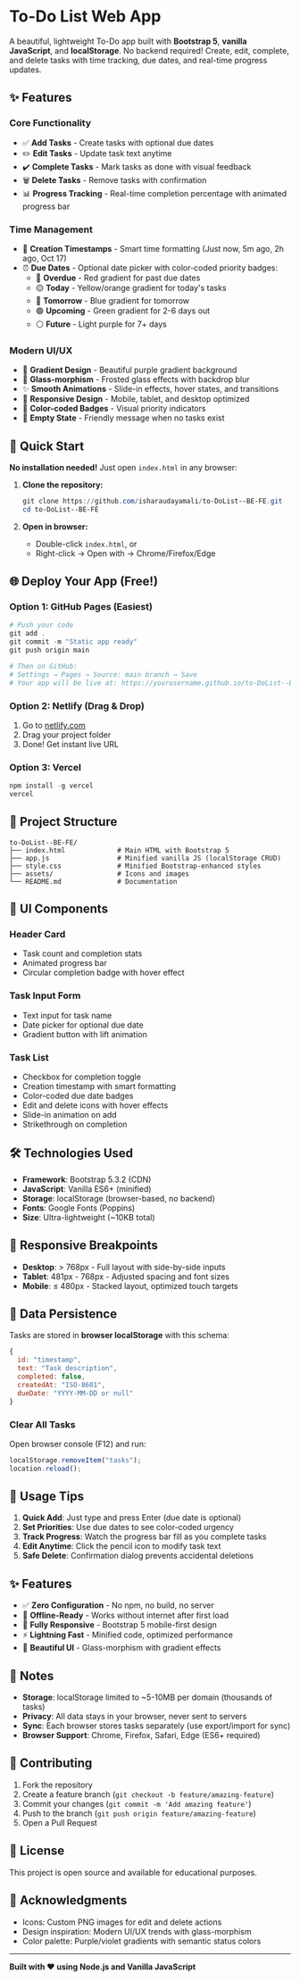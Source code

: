 # To-Do List Web App

A beautiful, lightweight To-Do app built with **Bootstrap 5**, **vanilla JavaScript**, and **localStorage**. No backend required! Create, edit, complete, and delete tasks with time tracking, due dates, and real-time progress updates.

## ✨ Features

### Core Functionality

- ✅ **Add Tasks** - Create tasks with optional due dates
- ✏️ **Edit Tasks** - Update task text anytime
- ✔️ **Complete Tasks** - Mark tasks as done with visual feedback
- 🗑️ **Delete Tasks** - Remove tasks with confirmation
- 📊 **Progress Tracking** - Real-time completion percentage with animated progress bar

### Time Management

- 📅 **Creation Timestamps** - Smart time formatting (Just now, 5m ago, 2h ago, Oct 17)
- ⏰ **Due Dates** - Optional date picker with color-coded priority badges:
  - 🔴 **Overdue** - Red gradient for past due dates
  - 🟡 **Today** - Yellow/orange gradient for today's tasks
  - 🔵 **Tomorrow** - Blue gradient for tomorrow
  - 🟢 **Upcoming** - Green gradient for 2-6 days out
  - ⚪ **Future** - Light purple for 7+ days

### Modern UI/UX

- 🎨 **Gradient Design** - Beautiful purple gradient background
- 💎 **Glass-morphism** - Frosted glass effects with backdrop blur
- ✨ **Smooth Animations** - Slide-in effects, hover states, and transitions
- 📱 **Responsive Design** - Mobile, tablet, and desktop optimized
- 🌈 **Color-coded Badges** - Visual priority indicators
- 🎯 **Empty State** - Friendly message when no tasks exist

## 🚀 Quick Start

**No installation needed!** Just open `index.html` in any browser:

1. **Clone the repository:**

   ```powershell
   git clone https://github.com/isharaudayamali/to-DoList--BE-FE.git
   cd to-DoList--BE-FE
   ```

2. **Open in browser:**
   - Double-click `index.html`, or
   - Right-click → Open with → Chrome/Firefox/Edge

## 🌐 Deploy Your App (Free!)

### Option 1: GitHub Pages (Easiest)

```powershell
# Push your code
git add .
git commit -m "Static app ready"
git push origin main

# Then on GitHub:
# Settings → Pages → Source: main branch → Save
# Your app will be live at: https://yourusername.github.io/to-DoList--BE-FE/
```

### Option 2: Netlify (Drag & Drop)

1. Go to [netlify.com](https://netlify.com)
2. Drag your project folder
3. Done! Get instant live URL

### Option 3: Vercel

```powershell
npm install -g vercel
vercel
```

## 📁 Project Structure

```
to-DoList--BE-FE/
├── index.html             # Main HTML with Bootstrap 5
├── app.js                 # Minified vanilla JS (localStorage CRUD)
├── style.css              # Minified Bootstrap-enhanced styles
├── assets/                # Icons and images
└── README.md              # Documentation
```

## 🎨 UI Components

### Header Card

- Task count and completion stats
- Animated progress bar
- Circular completion badge with hover effect

### Task Input Form

- Text input for task name
- Date picker for optional due date
- Gradient button with lift animation

### Task List

- Checkbox for completion toggle
- Creation timestamp with smart formatting
- Color-coded due date badges
- Edit and delete icons with hover effects
- Slide-in animation on add
- Strikethrough on completion

## 🛠️ Technologies Used

- **Framework**: Bootstrap 5.3.2 (CDN)
- **JavaScript**: Vanilla ES6+ (minified)
- **Storage**: localStorage (browser-based, no backend)
- **Fonts**: Google Fonts (Poppins)
- **Size**: Ultra-lightweight (~10KB total)

## 📱 Responsive Breakpoints

- **Desktop**: > 768px - Full layout with side-by-side inputs
- **Tablet**: 481px - 768px - Adjusted spacing and font sizes
- **Mobile**: ≤ 480px - Stacked layout, optimized touch targets

## 💾 Data Persistence

Tasks are stored in **browser localStorage** with this schema:

```javascript
{
  id: "timestamp",
  text: "Task description",
  completed: false,
  createdAt: "ISO-8601",
  dueDate: "YYYY-MM-DD or null"
}
```

### Clear All Tasks

Open browser console (F12) and run:

```javascript
localStorage.removeItem("tasks");
location.reload();
```

## 🎯 Usage Tips

1. **Quick Add**: Just type and press Enter (due date is optional)
2. **Set Priorities**: Use due dates to see color-coded urgency
3. **Track Progress**: Watch the progress bar fill as you complete tasks
4. **Edit Anytime**: Click the pencil icon to modify task text
5. **Safe Delete**: Confirmation dialog prevents accidental deletions

## ✨ Features

- ✅ **Zero Configuration** - No npm, no build, no server
- 💾 **Offline-Ready** - Works without internet after first load
- 📱 **Fully Responsive** - Bootstrap 5 mobile-first design
- ⚡ **Lightning Fast** - Minified code, optimized performance
- 🎨 **Beautiful UI** - Glass-morphism with gradient effects

## 📝 Notes

- **Storage**: localStorage limited to ~5-10MB per domain (thousands of tasks)
- **Privacy**: All data stays in your browser, never sent to servers
- **Sync**: Each browser stores tasks separately (use export/import for sync)
- **Browser Support**: Chrome, Firefox, Safari, Edge (ES6+ required)

## 🤝 Contributing

1. Fork the repository
2. Create a feature branch (`git checkout -b feature/amazing-feature`)
3. Commit your changes (`git commit -m 'Add amazing feature'`)
4. Push to the branch (`git push origin feature/amazing-feature`)
5. Open a Pull Request

## 📄 License

This project is open source and available for educational purposes.

## 🙏 Acknowledgments

- Icons: Custom PNG images for edit and delete actions
- Design inspiration: Modern UI/UX trends with glass-morphism
- Color palette: Purple/violet gradients with semantic status colors

---

**Built with ❤️ using Node.js and Vanilla JavaScript**
